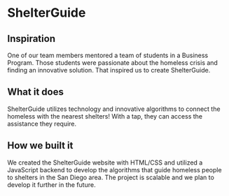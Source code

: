 # ShelterGuide
## Inspiration
One of our team members mentored a team of students in a Business Program. Those students were passionate about the homeless crisis and finding an innovative solution. That inspired us to create ShelterGuide.
## What it does
ShelterGuide utilizes technology and innovative algorithms to connect the homeless with the nearest shelters! With a tap, they can access the assistance they require.
## How we built it
We created the ShelterGuide website with HTML/CSS and utilized a JavaScript backend to develop the algorithms that guide homeless people to shelters in the San Diego area. The project is scalable and we plan to develop it further in the future.
